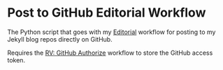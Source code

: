 # Post to GitHub Editorial Workflow

The Python script that goes with my [Editorial](http://omz-software.com/editorial/) workflow for posting to my Jekyll blog repos directly on GitHub.

Requires the [RV: GitHub Authorize](http://www.editorial-workflows.com/workflow/5843990536519680/HkwxAKo3RS0) workflow to store the GitHub access token.
